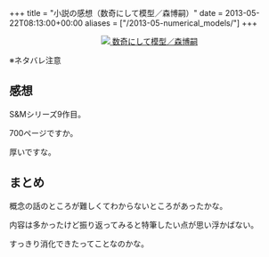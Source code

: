 +++
title = "小説の感想（数奇にして模型／森博嗣）"
date = 2013-05-22T08:13:00+00:00
aliases = ["/2013-05-numerical_models/"]
+++

<div style="text-align: center;">
  <a href="http://www.amazon.co.jp/gp/product/4062731940/ref=as_li_ss_il?ie=UTF8&#038;camp=247&#038;creative=7399&#038;creativeASIN=4062731940&#038;linkCode=as2&#038;tag=5000164-22"><img border="0" src="http://ws-fe.amazon-adsystem.com/widgets/q?_encoding=UTF8&#038;ASIN=4062731940&#038;Format=_SL160_&#038;ID=AsinImage&#038;MarketPlace=JP&#038;ServiceVersion=20070822&#038;WS=1&#038;tag=5000164-22" />  
<span>数奇にして模型／森博嗣</span></a><img src="http://ir-jp.amazon-adsystem.com/e/ir?t=5000164-22&#038;l=as2&#038;o=9&#038;a=4062731940" width="1" height="1" border="0" alt="" style="border:none !important; margin:0px !important;" />
</div>

※ネタバレ注意

## 感想

S&#038;Mシリーズ9作目。

700ページですか。

厚いですな。

## まとめ

概念の話のところが難しくてわからないところがあったかな。

内容は多かったけど振り返ってみると特筆したい点が思い浮かばない。

すっきり消化できたってことなのかな。
